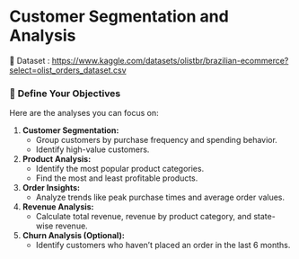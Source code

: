 # Customer Segmentation and Analysis

💫 Dataset : https://www.kaggle.com/datasets/olistbr/brazilian-ecommerce?select=olist_orders_dataset.csv

### 🎯 **Define Your Objectives**

Here are the analyses you can focus on:

1. **Customer Segmentation:**
    - Group customers by purchase frequency and spending behavior.
    - Identify high-value customers.
2. **Product Analysis:**
    - Identify the most popular product categories.
    - Find the most and least profitable products.
3. **Order Insights:**
    - Analyze trends like peak purchase times and average order values.
4. **Revenue Analysis:**
    - Calculate total revenue, revenue by product category, and state-wise revenue.
5. **Churn Analysis (Optional):**
    - Identify customers who haven’t placed an order in the last 6 months.

